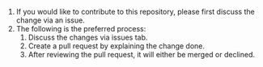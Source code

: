 1. If you would like to contribute to this repository, please first discuss the change via an issue.
2. The following is the preferred process:
	1. Discuss the changes via issues tab.
	2. Create a pull request by explaining the change done.
	3. After reviewing the pull request, it will either be merged or declined.
